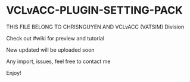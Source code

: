 # VCLvACC-PLUGIN-SETTING-PACK

THIS FILE BELONG TO CHRISNGUYEN AND VCLvACC (VATSIM) Division

Check out #wiki for preview and tutorial

New updated will be uploaded soon

Any import, issues, feel free to contact me

Enjoy!
